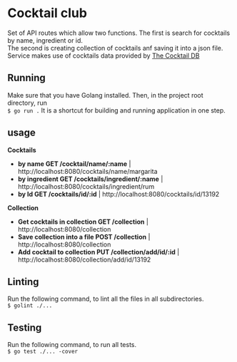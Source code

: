 # Cocktail club
Set of API routes which allow two functions. The first is search for cocktails by name, ingredient or id.<br> 
The second is creating collection of cocktails anf saving it into a json file. 
Service makes use of cocktails data provided by [The Cocktail DB](https://www.thecocktaildb.com/api.php)
## Running
Make sure that you have Golang installed. Then, in the project root directory, run<br>
``$ go run .``
It is a shortcut for building and running application in one step. 
## usage
**Cocktails** 
- **by name GET /cocktail/name/:name** | http://localhost:8080/cocktails/name/margarita
- **by ingredient GET /cocktails/ingredient/:name** | http://localhost:8080/cocktails/ingredient/rum
- **by Id GET /cocktails/id/:id** | http://localhost:8080/cocktails/id/13192

**Collection**
- **Get cocktails in collection GET /collection** | http://localhost:8080/collection
- **Save collection into a file POST /collection** | http://localhost:8080/collection
- **Add cocktail to collection PUT /collection/add/id/:id** | http://localhost:8080/collection/add/id/13192

## Linting
Run the following command, to lint all the files in all subdirectories.<br>
``$ golint ./...``
## Testing
Run the following command, to run all tests.<br>
``$ go test ./... -cover ``
